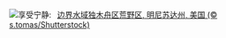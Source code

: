 ![](https://www.bing.com/th?id=OHR.MinnesotaWaters_ZH-CN6078521418_UHD.jpg&w=1000)享受宁静:&nbsp;&ensp;[边界水域独木舟区荒野区, 明尼苏达州, 美国 (© s.tomas/Shutterstock)](https://www.bing.com/th?id=OHR.MinnesotaWaters_ZH-CN6078521418_UHD.jpg)
<br><br/>
